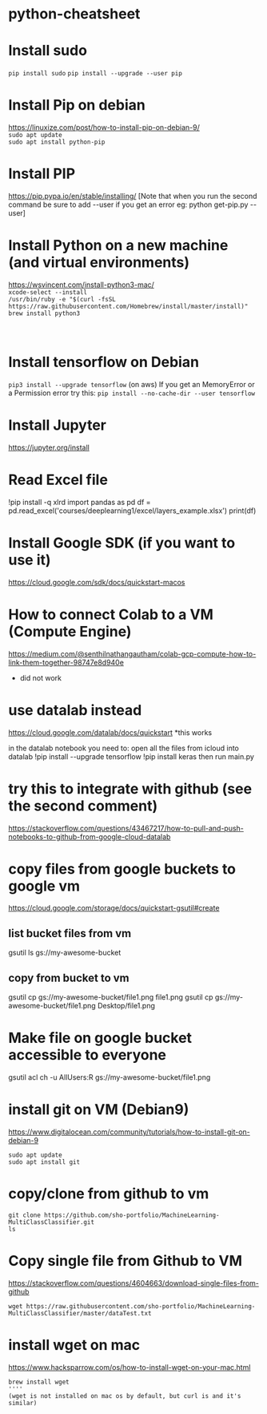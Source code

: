 # python-cheatsheet

# Install sudo
```pip install sudo```
```pip install --upgrade --user pip```

# Install Pip on debian
https://linuxize.com/post/how-to-install-pip-on-debian-9/
</br>```sudo apt update```
</br>```sudo apt install python-pip```

# Install PIP
https://pip.pypa.io/en/stable/installing/
[Note that when you run the second command be sure to add --user if you get an error eg: python get-pip.py --user]

# Install Python on a new machine (and virtual environments)
https://wsvincent.com/install-python3-mac/
<br/>```xcode-select --install```
<br/>```/usr/bin/ruby -e "$(curl -fsSL https://raw.githubusercontent.com/Homebrew/install/master/install)"```
<br/>```brew install python3```
<br/>
<br/>
<br/>


# Install tensorflow on Debian
```pip3 install --upgrade tensorflow```
(on aws) If you get an MemoryError or a Permission error try this: 
```pip install --no-cache-dir --user tensorflow```


# Install Jupyter
https://jupyter.org/install



# Read Excel file
!pip install -q xlrd
import pandas as pd
df = pd.read_excel('courses/deeplearning1/excel/layers_example.xlsx')
print(df)


# Install Google SDK (if you want to use it)
https://cloud.google.com/sdk/docs/quickstart-macos

# How to connect Colab to a VM (Compute Engine)
https://medium.com/@senthilnathangautham/colab-gcp-compute-how-to-link-them-together-98747e8d940e
* did not work

# use datalab instead
https://cloud.google.com/datalab/docs/quickstart
*this works

in the datalab notebook you need to:
open all the files from icloud into datalab
!pip install --upgrade tensorflow
!pip install keras
then run main.py

# try this to integrate with github (see the second comment)
https://stackoverflow.com/questions/43467217/how-to-pull-and-push-notebooks-to-github-from-google-cloud-datalab

# copy files from google buckets to google vm
https://cloud.google.com/storage/docs/quickstart-gsutil#create
## list bucket files from vm
gsutil ls gs://my-awesome-bucket
## copy from bucket to vm
gsutil cp gs://my-awesome-bucket/file1.png file1.png
gsutil cp gs://my-awesome-bucket/file1.png Desktop/file1.png

# Make file on google bucket accessible to everyone
gsutil acl ch -u AllUsers:R gs://my-awesome-bucket/file1.png


# install git on VM (Debian9)
https://www.digitalocean.com/community/tutorials/how-to-install-git-on-debian-9
```
sudo apt update
sudo apt install git
```


# copy/clone from github to vm
```
git clone https://github.com/sho-portfolio/MachineLearning-MultiClassClassifier.git
ls
```

# Copy single file from Github to VM
https://stackoverflow.com/questions/4604663/download-single-files-from-github
```
wget https://raw.githubusercontent.com/sho-portfolio/MachineLearning-MultiClassClassifier/master/dataTest.txt
```

# install wget on mac
https://www.hacksparrow.com/os/how-to-install-wget-on-your-mac.html
```
brew install wget
''''
(wget is not installed on mac os by default, but curl is and it's similar)
